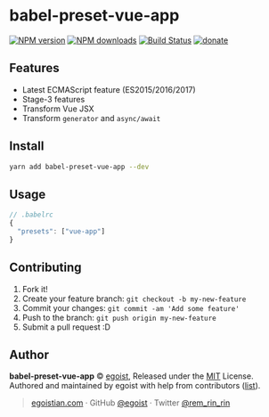 # babel-preset-vue-app

[![NPM version](https://img.shields.io/npm/v/babel-preset-vue-app.svg?style=flat)](https://npmjs.com/package/babel-preset-vue-app) [![NPM downloads](https://img.shields.io/npm/dm/babel-preset-vue-app.svg?style=flat)](https://npmjs.com/package/babel-preset-vue-app) [![Build Status](https://img.shields.io/circleci/project/egoist/babel-preset-vue-app/master.svg?style=flat)](https://circleci.com/gh/egoist/babel-preset-vue-app) [![donate](https://img.shields.io/badge/$-donate-ff69b4.svg?maxAge=2592000&style=flat)](https://github.com/egoist/donate)

## Features

- Latest ECMAScript feature (ES2015/2016/2017)
- Stage-3 features
- Transform Vue JSX
- Transform `generator` and `async/await`

## Install

```bash
yarn add babel-preset-vue-app --dev
```

## Usage

```js
// .babelrc
{
  "presets": ["vue-app"]
}
```

## Contributing

1. Fork it!
2. Create your feature branch: `git checkout -b my-new-feature`
3. Commit your changes: `git commit -am 'Add some feature'`
4. Push to the branch: `git push origin my-new-feature`
5. Submit a pull request :D


## Author

**babel-preset-vue-app** © [egoist](https://github.com/egoist), Released under the [MIT](./LICENSE) License.<br>
Authored and maintained by egoist with help from contributors ([list](https://github.com/egoist/babel-preset-vue-app/contributors)).

> [egoistian.com](https://egoistian.com) · GitHub [@egoist](https://github.com/egoist) · Twitter [@rem_rin_rin](https://twitter.com/rem_rin_rin)
